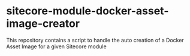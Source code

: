 # sitecore-module-docker-asset-image-creator
This repository contains a script to handle the auto creation of a Docker Asset Image for a given Sitecore module
